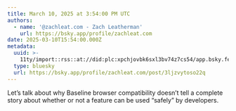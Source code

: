 ```yaml
---
title: March 10, 2025 at 3:54:00 PM UTC
authors:
  - name: '@zachleat.com - Zach Leatherman'
    url: https://bsky.app/profile/zachleat.com
date: 2025-03-10T15:54:00.000Z
metadata:
  uuid: >-
    11ty/import::rss::at://did:plc:xpchjovbk6sxl3bv74z7cs54/app.bsky.feed.post/3ljzvytoso22q
  type: bluesky
  url: https://bsky.app/profile/zachleat.com/post/3ljzvytoso22q
---
```

Let’s talk about why Baseline browser compatibility doesn’t tell a complete story about whether or not a feature can be used “safely” by developers.